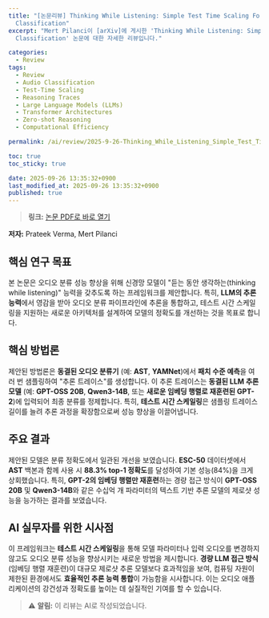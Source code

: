 ```yaml
---
title: "[논문리뷰] Thinking While Listening: Simple Test Time Scaling For Audio
  Classification"
excerpt: "Mert Pilanci이 [arXiv]에 게시한 'Thinking While Listening: Simple Test Time Scaling For Audio
  Classification' 논문에 대한 자세한 리뷰입니다."

categories:
  - Review
tags:
  - Review
  - Audio Classification
  - Test-Time Scaling
  - Reasoning Traces
  - Large Language Models (LLMs)
  - Transformer Architectures
  - Zero-shot Reasoning
  - Computational Efficiency

permalink: /ai/review/2025-9-26-Thinking_While_Listening_Simple_Test_Time_Scaling_For_Audio_Classification/

toc: true
toc_sticky: true

date: 2025-09-26 13:35:32+0900
last_modified_at: 2025-09-26 13:35:32+0900
published: true
---
```

> **링크:** [논문 PDF로 바로 열기](https://arxiv.org/abs/2509.19676)

**저자:** Prateek Verma, Mert Pilanci



## 핵심 연구 목표
본 논문은 오디오 분류 성능 향상을 위해 신경망 모델이 "듣는 동안 생각하는(thinking while listening)" 능력을 갖추도록 하는 프레임워크를 제안합니다. 특히, **LLM의 추론 능력**에서 영감을 받아 오디오 분류 파이프라인에 추론을 통합하고, 테스트 시간 스케일링을 지원하는 새로운 아키텍처를 설계하여 모델의 정확도를 개선하는 것을 목표로 합니다.

## 핵심 방법론
제안된 방법론은 **동결된 오디오 분류기** (예: **AST**, **YAMNet**)에서 **패치 수준 예측**을 여러 번 샘플링하여 "추론 트레이스"를 생성합니다. 이 추론 트레이스는 **동결된 LLM 추론 모델** (예: **GPT-OSS 20B**, **Qwen3-14B**, 또는 **새로운 임베딩 행렬로 재훈련된 GPT-2**)에 입력되어 최종 분류를 정제합니다. 특히, **테스트 시간 스케일링**은 샘플링 트레이스 길이를 늘려 추론 과정을 확장함으로써 성능 향상을 이끌어냅니다.

## 주요 결과
제안된 모델은 분류 정확도에서 일관된 개선을 보였습니다. **ESC-50** 데이터셋에서 **AST** 백본과 함께 사용 시 **88.3% top-1 정확도**를 달성하여 기본 성능(84%)을 크게 상회했습니다. 특히, **GPT-2의 임베딩 행렬만 재훈련**하는 경량 접근 방식이 **GPT-OSS 20B** 및 **Qwen3-14B**와 같은 수십억 개 파라미터의 텍스트 기반 추론 모델의 제로샷 성능을 능가하는 결과를 보였습니다.

## AI 실무자를 위한 시사점
이 프레임워크는 **테스트 시간 스케일링**을 통해 모델 파라미터나 입력 오디오를 변경하지 않고도 오디오 분류 성능을 향상시키는 새로운 방법을 제시합니다. **경량 LLM 접근 방식** (임베딩 행렬 재훈련)이 대규모 제로샷 추론 모델보다 효과적임을 보여, 컴퓨팅 자원이 제한된 환경에서도 **효율적인 추론 능력 통합**이 가능함을 시사합니다. 이는 오디오 애플리케이션의 강건성과 정확도를 높이는 데 실질적인 기여를 할 수 있습니다.

> ⚠️ **알림:** 이 리뷰는 AI로 작성되었습니다.